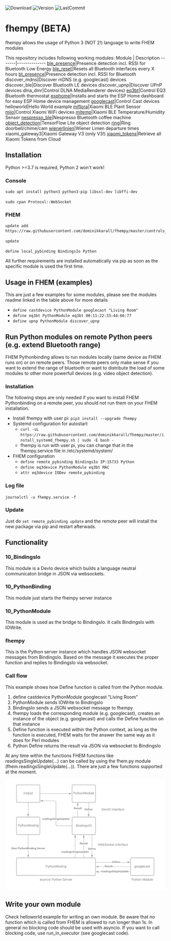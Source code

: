 ![Download](https://img.shields.io/pypi/dw/fhempy)
![Version](https://img.shields.io/pypi/v/fhempy)
![LastCommit](https://img.shields.io/github/last-commit/dominikkarall/fhempy)

# fhempy (BETA)

fhempy allows the usage of Python 3 (NOT 2!) language to write FHEM modules

This repository includes following working modules:
Module | Description
-------|--------------
[ble_presence](FHEM/bindings/python/lib/ble_presence/README.md)|Presence detection incl. RSSI for Bluetooth Low Energy
[ble_reset](FHEM/bindings/python/lib/ble_reset/README.md)|Resets all Bluetooth interfaces every X hours
[bt_presence](FHEM/bindings/python/lib/bt_presence/README.md)|Presence detection incl. RSSI for Bluetooth
discover_mdns|Discover mDNS (e.g. googlecast) devices
discover_ble|Discover Bluetooth LE devices
discover_upnp|Discover UPnP devices
dlna_dmr|Control DLNA MediaRenderer devices)
[eq3bt](FHEM/bindings/python/lib/eq3bt/README.md)|Control EQ3 Bluetooth thermostat
[esphome](FHEM/bindings/python/lib/esphome/README.md)|Installs and starts the ESP Home dashboard for easy ESP Home device management
[googlecast](FHEM/bindings/python/lib/googlecast/README.md)|Control Cast devices
helloworld|Hello World example
[miflora](FHEM/bindings/python/lib/miflora/README.md)|Xiaomi BLE Plant Sensor
[miio](FHEM/bindings/python/lib/miio/README.md)|Control Xiaomi WiFi devices
[mitemp](FHEM/bindings/python/lib/mitemp/README.md)|Xiaomi BLE Temperature/Humidity Sensor
[nespresso_ble](FHEM/bindings/python/lib/nespresso_ble/README.md)|Nespresso Bluetooth coffee machine
[object_detection](FHEM/bindings/python/lib/object_detection/README.md)|TensorFlow Lite object detection
[ring](FHEM/bindings/python/lib/ring/README.md)|Ring doorbell/chime/cam
[wienerlinien](FHEM/bindings/python/lib/wienerlinien/README.md)|Wiener Linien departure times
xiaomi_gateway3|Xiaomi Gateway V3 (only V3!)
[xiaomi_tokens](FHEM/bindings/python/lib/xiaomi_tokens/README.md)|Retrieve all Xiaomi Tokens from Cloud

## Installation
Python >=3.7 is required, Python 2 won't work!

### Console
```
sudo apt install python3 python3-pip libssl-dev libffi-dev

sudo cpan Protocol::WebSocket
```
### FHEM
```
update add https://raw.githubusercontent.com/dominikkarall/fhempy/master/controls_pythonbinding.txt

update

define local_pybinding BindingsIo Python
```

All further requirements are installed automatically via pip as soon as the specific module is used the first time.
 
## Usage in FHEM (examples)
This are just a few examples for some modules, please see the modules readme linked in the table above for more details
 - `define castdevice PythonModule googlecast "Living Room"`
 - `define eq3bt PythonModule eq3bt 00:11:22:33:44:66:77`
 - `define upnp PythonModule discover_upnp`

## Run Python modules on remote Python peers (e.g. extend Bluetooth range)
FHEM Pythonbinding allows to run modules locally (same device as FHEM runs on) or on remote peers. Those remote peers only make sense if you want to extend the range of bluetooth or want to distribute the load of some modules to other more powerfull devices (e.g. video object detection).

### Installation
The following steps are only needed if you want to install FHEM Pythonbinding on a remote peer, you should not run them on your FHEM installation.

- Install fhempy with user pi: `pip3 install --upgrade fhempy`
- Systemd configuration for autostart
  - `curl -sL https://raw.githubusercontent.com/dominikkarall/fhempy/master/install_systemd_fhempy.sh | sudo -E bash -`
  - fhempy is run with user pi, you can change that in the fhempy.service file in /etc/systemd/system/
- FHEM configuration
  - `define remote_pybinding BindingsIo IP:15733 Python`
  - `define eq3device PythonModule eq3bt MAC`
  - `attr eq3device IODev remote_pybinding`

### Log file
`journalctl -u fhempy.service -f`

### Update
Just do `set remote_pybinding update` and the remote peer will install the new package via pip and restart afterwads.

## Functionality

### 10_BindingsIo
This module is a DevIo device which builds a language neutral communicaton bridge in JSON via websockets.
### 10_PythonBinding
This module just starts the fhempy server instance
### 10_PythonModule
This module is used as the bridge to BindingsIo. It calls BindingsIo with IOWrite.
### fhempy
This is the Python server instance which handles JSON websocket messages from BindingsIo. Based on the message it executes the proper function and replies to BindingsIo via websocket.

### Call flow
This example shows how Define function is called from the Python module.
 1. define castdevice PythonModule googlecast "Living Room"
 2. PythonModule sends IOWrite to BindingsIo
 3. BindingsIo sends a JSON websocket message to fhempy
 4. fhempy loads the corresponding module (e.g. googlecast), creates an instance of the object (e.g. googlecast) and calls the Define function on that instance
 5. Define function is executed within the Python context, as long as the function is executed, FHEM waits for the answer the same way as it does for Perl modules
 6. Python Define returns the result via JSON via websocket to BindingsIo

At any time within the functions FHEM functons like readingsSingleUpdate(...) can be called by using the fhem.py module (fhem.readingsSingleUpdate(...)). There are just a few functions supported at the moment.

![Flow Chart](/flowchart.png)

## Write your own module
Check helloworld example for writing an own module. Be aware that no function which is called from FHEM is allowed to run longer than 1s. In general no blocking code should be used with asyncio. If you want to call blocking code, use run_in_executor (see googlecast code).
